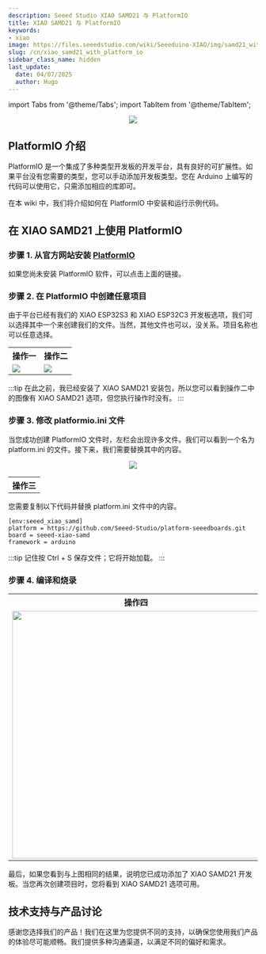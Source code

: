 ```yaml
---
description: Seeed Studio XIAO SAMD21 与 PlatformIO
title: XIAO SAMD21 与 PlatformIO
keywords:
- xiao
image: https://files.seeedstudio.com/wiki/Seeeduino-XIAO/img/samd21_with_platformio.webp
slug: /cn/xiao_samd21_with_platform_io
sidebar_class_name: hidden
last_update:
  date: 04/07/2025
  author: Hugo
---
```


import Tabs from '@theme/Tabs';
import TabItem from '@theme/TabItem';

<div align="center"><img width={600} src="https://files.seeedstudio.com/wiki/Seeeduino-XIAO/img/samd21_with_platformio.jpg" /></div>

## PlatformIO 介绍

PlatformIO 是一个集成了多种类型开发板的开发平台，具有良好的可扩展性。如果平台没有您需要的类型，您可以手动添加开发板类型。您在 Arduino 上编写的代码可以使用它，只需添加相应的库即可。

在本 wiki 中，我们将介绍如何在 PlatformIO 中安装和运行示例代码。

## 在 XIAO SAMD21 上使用 PlatformIO

### 步骤 1. 从官方网站安装 [PlatformIO](https://platformio.org/platformio-ide)

如果您尚未安装 PlatformIO 软件，可以点击上面的链接。

### 步骤 2. 在 PlatformIO 中创建任意项目

由于平台已经有我们的 XIAO ESP32S3 和 XIAO ESP32C3 开发板选项，我们可以选择其中一个来创建我们的文件。当然，其他文件也可以，没关系。项目名称也可以任意选择。

<table align="center">
  <tr>
      <th>操作一</th>
        <th>操作二</th>
  </tr>
  <tr>
      <td><div style={{textAlign:'center'}}><img src="https://files.seeedstudio.com/wiki/esp32c6_platformio/4.png" style={{width:500, height:'auto'}}/></div></td>
        <td><div style={{textAlign:'center'}}><img src="https://files.seeedstudio.com/wiki/esp32c6_platformio/3.png" style={{width:700, height:'auto'}}/></div></td>
  </tr>
</table>

:::tip
在此之前，我已经安装了 XIAO SAMD21 安装包，所以您可以看到操作二中的图像有 XIAO SAMD21 选项，但您执行操作时没有。
:::

### 步骤 3. 修改 platformio.ini 文件

当您成功创建 PlatformIO 文件时，左栏会出现许多文件。我们可以看到一个名为 platform.ini 的文件。接下来，我们需要替换其中的内容。

<table align="center">
  <tr>
      <th>操作三</th>
  </tr>
  <tr>
<div align="center"><img width={500} src="https://files.seeedstudio.com/wiki/esp32c6_platformio/2.png" /></div>
  </tr>
</table>

您需要复制以下代码并替换 platform.ini 文件中的内容。

```
[env:seeed_xiao_samd]
platform = https://github.com/Seeed-Studio/platform-seeedboards.git
board = seeed-xiao-samd
framework = arduino
```

:::tip
记住按 Ctrl + S 保存文件；它将开始加载。
:::

### 步骤 4. 编译和烧录

<table align="center">  
  <tr>  
      <th>操作四</th>  
  </tr>  
  <tr>  
      <td>  
          <div align="center">  
              <img width="500" src="https://files.seeedstudio.com/wiki/Seeeduino-XIAO/img/samd21_platformio_complied.png" />  
          </div>  
      </td>  
  </tr>  
</table>  


最后，如果您看到与上图相同的结果，说明您已成功添加了 XIAO SAMD21 开发板。当您再次创建项目时，您将看到 XIAO SAMD21 选项可用。

## 技术支持与产品讨论

感谢您选择我们的产品！我们在这里为您提供不同的支持，以确保您使用我们产品的体验尽可能顺畅。我们提供多种沟通渠道，以满足不同的偏好和需求。

<div class="button_tech_support_container">
<a href="https://forum.seeedstudio.com/" class="button_forum"></a> 
<a href="https://www.seeedstudio.com/contacts" class="button_email"></a>
</div>

<div class="button_tech_support_container">
<a href="https://discord.gg/eWkprNDMU7" class="button_discord"></a> 
<a href="https://github.com/Seeed-Studio/wiki-documents/discussions/69" class="button_discussion"></a>
</div>